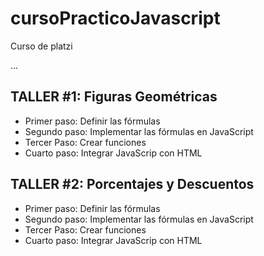 # cursoPracticoJavascript
Curso de platzi

...

## TALLER #1: Figuras Geométricas

- Primer paso: Definir las fórmulas
- Segundo paso: Implementar las fórmulas en JavaScript
- Tercer Paso: Crear funciones
- Cuarto paso: Integrar JavaScrip con HTML

## TALLER #2: Porcentajes y Descuentos

- Primer paso: Definir las fórmulas
- Segundo paso: Implementar las fórmulas en JavaScript
- Tercer Paso: Crear funciones
- Cuarto paso: Integrar JavaScrip con HTML
